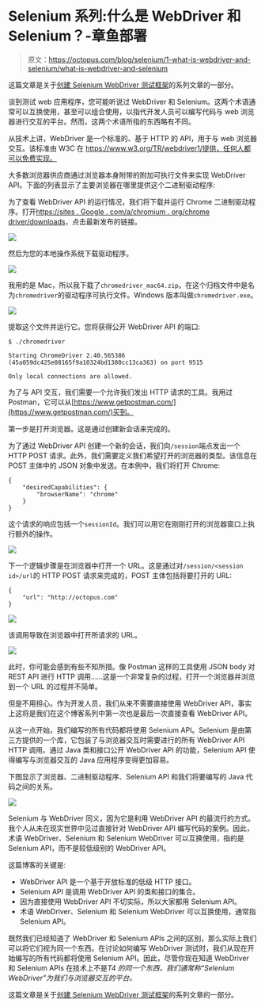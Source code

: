 # Selenium 系列:什么是 WebDriver 和 Selenium？-章鱼部署

> 原文：<https://octopus.com/blog/selenium/1-what-is-webdriver-and-selenium/what-is-webdriver-and-selenium>

这篇文章是关于[创建 Selenium WebDriver 测试框架](/blog/selenium/0-toc/webdriver-toc)的系列文章的一部分。

谈到测试 web 应用程序，您可能听说过 WebDriver 和 Selenium。这两个术语通常可以互换使用，甚至可以组合使用，以指代开发人员可以编写代码与 web 浏览器进行交互的平台。然而，这两个术语所指的东西略有不同。

从技术上讲，WebDriver 是一个标准的、基于 HTTP 的 API，用于与 web 浏览器交互。该标准由 W3C 在 https://www.w3.org/TR/webdriver1/提供，任何人都可以免费实现。

大多数浏览器供应商通过浏览器本身附带的附加可执行文件来实现 WebDriver API。下面的列表显示了主要浏览器在哪里提供这个二进制驱动程序:

为了查看 WebDriver API 的运行情况，我们将下载并运行 Chrome 二进制驱动程序。打开[https://sites . Google . com/a/chromium . org/chrome driver/downloads](https://sites.google.com/a/chromium.org/chromedriver/downloads)，点击最新发布的链接。

[![](img/d4ecd756d66b9266513dcc3308fe22e5.png)](#)

然后为您的本地操作系统下载驱动程序。

[![](img/b238e6c82d64a32201dcce86b77e1f3d.png)](#)

我用的是 Mac，所以我下载了`chromedriver_mac64.zip`。在这个归档文件中是名为`chromedriver`的驱动程序可执行文件。Windows 版本叫做`chromedriver.exe`。

[![](img/1f400c74013266656c1b384a13920d08.png)](#)

提取这个文件并运行它。您将获得公开 WebDriver API 的端口:

```
$ ./chromedriver

Starting ChromeDriver 2.40.565386
(45a059dc425e08165f9a10324bd1380cc13ca363) on port 9515

Only local connections are allowed. 
```

为了与 API 交互，我们需要一个允许我们发出 HTTP 请求的工具。我用过 Postman，它可以从[https://www.getpostman.com/](https://www.getpostman.com/)买到。

第一步是打开浏览器。这是通过创建新会话来完成的。

为了通过 WebDriver API 创建一个新的会话，我们向`/session`端点发出一个 HTTP POST 请求。此外，我们需要定义我们希望打开的浏览器的类型。该信息在 POST 主体中的 JSON 对象中发送。在本例中，我们将打开 Chrome:

```
{
    "desiredCapabilities": {
        "browserName": "chrome"
    }
} 
```

这个请求的响应包括一个`sessionId`。我们可以用它在刚刚打开的浏览器窗口上执行额外的操作。

[![](img/86109187b8bade92c4aada410f26d8db.png)](#)

下一个逻辑步骤是在浏览器中打开一个 URL。这是通过对`/session/<session id>/url`的 HTTP POST 请求来完成的，POST 主体包括将要打开的 URL:

```
{
    "url": "http://octopus.com"
} 
```

[![](img/f38e03172451417a15ecc91b03c0e606.png)](#)

该调用导致在浏览器中打开所请求的 URL。

[![](img/6d455d9ad6f9fc8304047a33b97129ba.png)](#)

此时，你可能会感到有些不知所措。像 Postman 这样的工具使用 JSON body 对 REST API 进行 HTTP 调用……这是一个非常复杂的过程，打开一个浏览器并浏览到一个 URL 的过程并不简单。

但是不用担心。作为开发人员，我们从来不需要直接使用 WebDriver API，事实上这将是我们在这个博客系列中第一次也是最后一次直接查看 WebDriver API。

从这一点开始，我们编写的所有代码都将使用 Selenium API。Selenium 是由第三方提供的一个库，它包装了与浏览器交互时需要进行的所有 WebDriver API HTTP 调用。通过 Java 类和接口公开 WebDriver API 的功能，Selenium API 使得编写与浏览器交互的 Java 应用程序变得更加容易。

下图显示了浏览器、二进制驱动程序、Selenium API 和我们将要编写的 Java 代码之间的关系。

[![](img/78f3937686802e0c70018f51015b908f.png)](#)

Selenium 与 WebDriver 同义，因为它是利用 WebDriver API 的最流行的方式。我个人从未在现实世界中见过直接针对 WebDriver API 编写代码的案例。因此，术语 WebDriver、Selenium 和 Selenium WebDriver 可以互换使用，指的是 Selenium API，而不是较低级别的 WebDriver API。

这篇博客的关键是:

*   WebDriver API 是一个基于开放标准的低级 HTTP 接口。
*   Selenium API 是调用 WebDriver API 的类和接口的集合。
*   因为直接使用 WebDriver API 不切实际，所以大家都用 Selenium API。
*   术语 WebDriver、Selenium 和 Selenium WebDriver 可以互换使用，通常指 Selenium API。

既然我们已经知道了 WebDriver 和 Selenium APIs 之间的区别，那么实际上我们可以将它们视为同一个东西。在讨论如何编写 WebDriver 测试时，我们从现在开始编写的所有代码都将使用 Selenium API。因此，尽管你现在知道 WebDriver 和 Selenium APIs 在技术上不是*T4 的同一个东西，我们通常称“Selenium WebDriver”为我们与浏览器交互的平台。*

这篇文章是关于[创建 Selenium WebDriver 测试框架](/blog/selenium/0-toc/webdriver-toc)的系列文章的一部分。